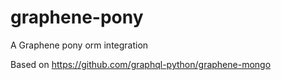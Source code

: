 # graphene-pony
A Graphene pony orm integration

Based on https://github.com/graphql-python/graphene-mongo